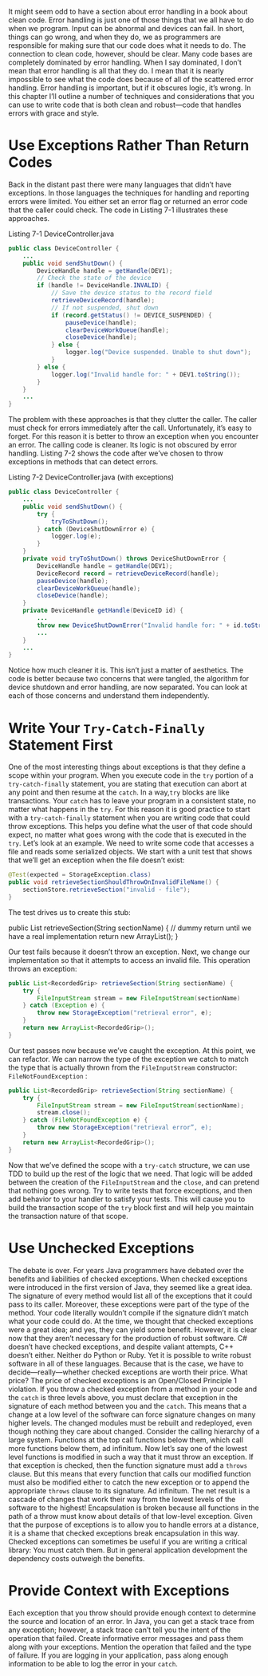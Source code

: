 It might seem odd to have a section about error handling in a book about clean code. Error handling is just one of those things that we all have to do when we program. Input can be abnormal and devices can fail. In short, things can go wrong, and when they do, we as programmers are responsible for making sure that our code does what it needs to do.
The connection to clean code, however, should be clear. Many code bases are completely dominated by error handling. When I say dominated, I don’t mean that error handling is all that they do. I mean that it is nearly impossible to see what the code does because of all of the scattered error handling. Error handling is important, but if it obscures logic, it’s wrong.
In this chapter I’ll outline a number of techniques and considerations that you can use to write code that is both clean and robust—code that handles errors with grace and style.

# Use Exceptions Rather Than Return Codes
Back in the distant past there were many languages that didn’t have exceptions. In those languages the techniques for handling and reporting errors were limited. You either set an error flag or returned an error code that the caller could check. The code in Listing 7-1 illustrates these approaches.

Listing 7-1
DeviceController.java
```java
public class DeviceController {
    ...
    public void sendShutDown() {
        DeviceHandle handle = getHandle(DEV1);
        // Check the state of the device
        if (handle != DeviceHandle.INVALID) {
            // Save the device status to the record field
            retrieveDeviceRecord(handle);
            // If not suspended, shut down
            if (record.getStatus() != DEVICE_SUSPENDED) {
                pauseDevice(handle);
                clearDeviceWorkQueue(handle);
                closeDevice(handle);
            } else {
                logger.log("Device suspended. Unable to shut down");
            }
        } else {
            logger.log("Invalid handle for: " + DEV1.toString());
        }
    }
    ...
}
```

The problem with these approaches is that they clutter the caller. The caller must check for errors immediately after the call. Unfortunately, it’s easy to forget. For this reason it is better to throw an exception when you encounter an error. The calling code is cleaner. Its logic is not obscured by error handling.
Listing 7-2 shows the code after we’ve chosen to throw exceptions in methods that can detect errors.

Listing 7-2
DeviceController.java (with exceptions)
```java
public class DeviceController {
    ...
    public void sendShutDown() {
        try {
            tryToShutDown();
        } catch (DeviceShutDownError e) {
            logger.log(e);
        }
    }
    private void tryToShutDown() throws DeviceShutDownError {
        DeviceHandle handle = getHandle(DEV1);
        DeviceRecord record = retrieveDeviceRecord(handle);
        pauseDevice(handle);
        clearDeviceWorkQueue(handle);
        closeDevice(handle);
    }
    private DeviceHandle getHandle(DeviceID id) {
        ...
        throw new DeviceShutDownError("Invalid handle for: " + id.toString());
        ...
    }
    ...
}
```

Notice how much cleaner it is. This isn’t just a matter of aesthetics. The code is better because two concerns that were tangled, the algorithm for device shutdown and error handling, are now separated. You can look at each of those concerns and understand them independently.

# Write Your `Try-Catch-Finally` Statement First

One of the most interesting things about exceptions is that they define a scope within your program. When you execute code in the `try` portion of a `try-catch-finally` statement, you are stating that execution can abort at any point and then resume at the `catch`.
In a way,`try` blocks are like transactions. Your `catch` has to leave your program in a consistent state, no matter what happens in the `try`. For this reason it is good practice to start with a `try-catch-finally` statement when you are writing code that could throw exceptions. This helps you define what the user of that code should expect, no matter what goes wrong with the code that is executed in the `try`.
Let’s look at an example. We need to write some code that accesses a file and reads some serialized objects.
We start with a unit test that shows that we’ll get an exception when the file doesn’t exist:
```java
@Test(expected = StorageException.class)
public void retrieveSectionShouldThrowOnInvalidFileName() {
    sectionStore.retrieveSection("invalid - file");
}
```

The test drives us to create this stub:

public List<RecordedGrip> retrieveSection(String sectionName) {
    // dummy return until we have a real implementation
    return new ArrayList<RecordedGrip>();
}

Our test fails because it doesn’t throw an exception. Next, we change our implementation so that it attempts to access an invalid file. This operation throws an exception:
```java
public List<RecordedGrip> retrieveSection(String sectionName) {
    try {
        FileInputStream stream = new FileInputStream(sectionName)
    } catch (Exception e) {
        throw new StorageException("retrieval error", e);
    }
    return new ArrayList<RecordedGrip>();
}
```
Our test passes now because we’ve caught the exception. At this point, we can refactor. We can narrow the type of the exception we catch to match the type that is actually thrown from the `FileInputStream` constructor: `FileNotFoundException` :
```java
public List<RecordedGrip> retrieveSection(String sectionName) {
    try {
        FileInputStream stream = new FileInputStream(sectionName);
        stream.close();
    } catch (FileNotFoundException e) {
        throw new StorageException("retrieval error”, e);
    }
    return new ArrayList<RecordedGrip>();
}
```
Now that we’ve defined the scope with a `try-catch` structure, we can use TDD to build up the rest of the logic that we need. That logic will be added between the creation of the `FileInputStream` and the `close`, and can pretend that nothing goes wrong.
Try to write tests that force exceptions, and then add behavior to your handler to satisfy your tests. This will cause you to build the transaction scope of the `try` block first and will help you maintain the transaction nature of that scope.

# Use Unchecked Exceptions

The debate is over. For years Java programmers have debated over the benefits and liabilities of checked exceptions. When checked exceptions were introduced in the first version of Java, they seemed like a great idea. The signature of every method would list all of the exceptions that it could pass to its caller. Moreover, these exceptions were part of the type of the method. Your code literally wouldn’t compile if the signature didn’t match what your code could do.
At the time, we thought that checked exceptions were a great idea; and yes, they can yield some benefit. However, it is clear now that they aren’t necessary for the production of robust software. C# doesn’t have checked exceptions, and despite valiant attempts, C++ doesn’t either. Neither do Python or Ruby. Yet it is possible to write robust software in all of these languages. Because that is the case, we have to decide—really—whether checked exceptions are worth their price.
What price? The price of checked exceptions is an Open/Closed Principle 1 violation. If you throw a checked exception from a method in your code and the `catch` is three levels above, you must declare that exception in the signature of each method between you and the `catch`. This means that a change at a low level of the software can force signature changes on many higher levels. The changed modules must be rebuilt and redeployed, even though nothing they care about changed.
Consider the calling hierarchy of a large system. Functions at the top call functions below them, which call more functions below them, ad infinitum. Now let’s say one of the lowest level functions is modified in such a way that it must throw an exception. If that exception is checked, then the function signature must add a `throws` clause. But this means that every function that calls our modified function must also be modified either to catch the new exception or to append the appropriate `throws` clause to its signature. Ad infinitum. The net result is a cascade of changes that work their way from the lowest levels of the software to the highest! Encapsulation is broken because all functions in the path of a throw must know about details of that low-level exception. Given that the purpose of exceptions is to allow you to handle errors at a distance, it is a shame that checked exceptions break encapsulation in this way.
Checked exceptions can sometimes be useful if you are writing a critical library: You must catch them. But in general application development the dependency costs outweigh the benefits.

# Provide Context with Exceptions

Each exception that you throw should provide enough context to determine the source and location of an error. In Java, you can get a stack trace from any exception; however, a stack trace can’t tell you the intent of the operation that failed.
Create informative error messages and pass them along with your exceptions. Mention the operation that failed and the type of failure. If you are logging in your application, pass along enough information to be able to log the error in your `catch`.